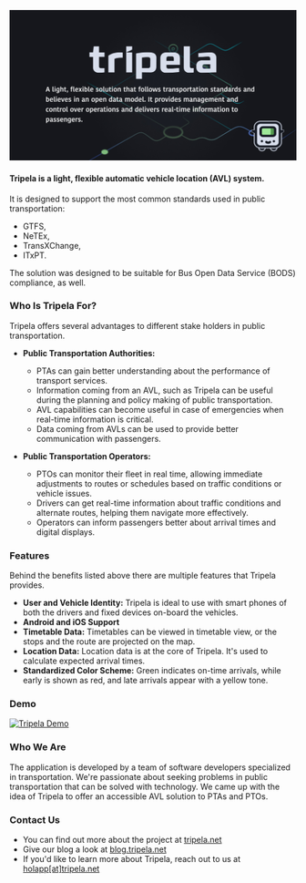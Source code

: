 ![Tripela Header](./../header.jpg)

#### Tripela is a light, flexible automatic vehicle location (AVL) system.

It is designed to support the most common standards used in public transportation:

- GTFS,
- NeTEx,
- TransXChange,
- ITxPT.

The solution was designed to be suitable for Bus Open Data Service (BODS) compliance, as well.

### Who Is Tripela For?

Tripela offers several advantages to different stake holders in public transportation.

- **Public Transportation Authorities:**

  - PTAs can gain better understanding about the performance of transport services.
  - Information coming from an AVL, such as Tripela can be useful during the planning and policy making of public transportation.
  - AVL capabilities can become useful in case of emergencies when real-time information is critical.
  - Data coming from AVLs can be used to provide better communication with passengers.

- **Public Transportation Operators:**
  - PTOs can monitor their fleet in real time, allowing immediate adjustments to routes or schedules based on traffic conditions or vehicle issues.
  - Drivers can get real-time information about traffic conditions and alternate routes, helping them navigate more effectively.
  - Operators can inform passengers better about arrival times and digital displays.

### Features

Behind the benefits listed above there are multiple features that Tripela provides.

- **User and Vehicle Identity:** Tripela is ideal to use with smart phones of both the drivers and fixed devices on-board the vehicles.
- **Android and iOS Support**
- **Timetable Data:** Timetables can be viewed in timetable view, or the stops and the route are projected on the map.
- **Location Data:** Location data is at the core of Tripela. It's used to calculate expected arrival times.
- **Standardized Color Scheme:** Green indicates on-time arrivals, while early is shown as red, and late arrivals appear with a yellow tone.

### Demo

[![Tripela Demo](http://i.ytimg.com/vi/8E0t1BlEJ88/hqdefault.jpg)](https://www.youtube.com/watch?v=8E0t1BlEJ88)

### Who We Are

The application is developed by a team of software developers specialized in transportation. We're passionate about seeking problems in public transportation that can be solved with technology. We came up with the idea of Tripela to offer an accessible AVL solution to PTAs and PTOs.

### Contact Us

- You can find out more about the project at [tripela.net](tripela.net)
- Give our blog a look at [blog.tripela.net](blog.tripela.net)
- If you'd like to learn more about Tripela, reach out to us at [holapp[at]tripela.net](mailto:hola@tripela.net)
